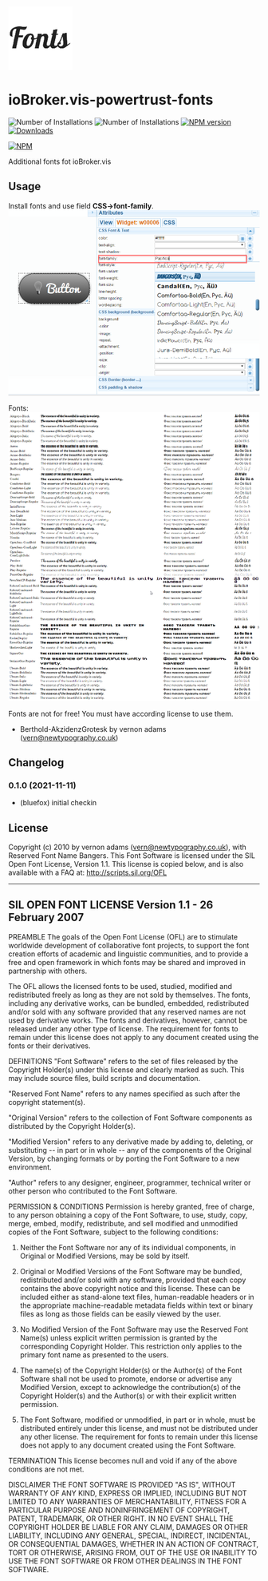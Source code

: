 ![Logo](admin/vis-powertrust-fonts.png)
# ioBroker.vis-powertrust-fonts

![Number of Installations](http://iobroker.live/badges/vis-powertrust-fonts-installed.svg) ![Number of Installations](http://iobroker.live/badges/vis-powertrust-fonts-stable.svg) [![NPM version](http://img.shields.io/npm/v/iobroker.vis-powertrust-fonts.svg)](https://www.npmjs.com/package/iobroker.vis-powertrust-fonts)
[![Downloads](https://img.shields.io/npm/dm/iobroker.vis-powertrust-fonts.svg)](https://www.npmjs.com/package/iobroker.vis-powertrust-fonts)

[![NPM](https://nodei.co/npm/iobroker.vis-powertrust-fonts.png?downloads=true)](https://nodei.co/npm/iobroker.vis-powertrust-fonts/)

Additional fonts fot ioBroker.vis

## Usage
Install fonts and use field **CSS->font-family**. 
![How to use](img/usage.png)

Fonts:
![Fonts](img/fonts.png)

Fonts are not for free! You must have according license to use them.

- Berthold-AkzidenzGrotesk by vernon adams (vern@newtypography.co.uk)
 
<!--
	Placeholder for the next version (at the beginning of the line):
	### __WORK IN PROGRESS__
-->

## Changelog
### 0.1.0 (2021-11-11)
* (bluefox) initial checkin

## License
Copyright (c) 2010 by vernon adams (vern@newtypography.co.uk),
with Reserved Font Name Bangers.
This Font Software is licensed under the SIL Open Font License, Version 1.1.
This license is copied below, and is also available with a FAQ at:
http://scripts.sil.org/OFL


-----------------------------------------------------------
SIL OPEN FONT LICENSE Version 1.1 - 26 February 2007
-----------------------------------------------------------

PREAMBLE
The goals of the Open Font License (OFL) are to stimulate worldwide
development of collaborative font projects, to support the font creation
efforts of academic and linguistic communities, and to provide a free and
open framework in which fonts may be shared and improved in partnership
with others.

The OFL allows the licensed fonts to be used, studied, modified and
redistributed freely as long as they are not sold by themselves. The
fonts, including any derivative works, can be bundled, embedded,
redistributed and/or sold with any software provided that any reserved
names are not used by derivative works. The fonts and derivatives,
however, cannot be released under any other type of license. The
requirement for fonts to remain under this license does not apply
to any document created using the fonts or their derivatives.

DEFINITIONS
"Font Software" refers to the set of files released by the Copyright
Holder(s) under this license and clearly marked as such. This may
include source files, build scripts and documentation.

"Reserved Font Name" refers to any names specified as such after the
copyright statement(s).

"Original Version" refers to the collection of Font Software components as
distributed by the Copyright Holder(s).

"Modified Version" refers to any derivative made by adding to, deleting,
or substituting -- in part or in whole -- any of the components of the
Original Version, by changing formats or by porting the Font Software to a
new environment.

"Author" refers to any designer, engineer, programmer, technical
writer or other person who contributed to the Font Software.

PERMISSION & CONDITIONS
Permission is hereby granted, free of charge, to any person obtaining
a copy of the Font Software, to use, study, copy, merge, embed, modify,
redistribute, and sell modified and unmodified copies of the Font
Software, subject to the following conditions:

1) Neither the Font Software nor any of its individual components,
   in Original or Modified Versions, may be sold by itself.

2) Original or Modified Versions of the Font Software may be bundled,
   redistributed and/or sold with any software, provided that each copy
   contains the above copyright notice and this license. These can be
   included either as stand-alone text files, human-readable headers or
   in the appropriate machine-readable metadata fields within text or
   binary files as long as those fields can be easily viewed by the user.

3) No Modified Version of the Font Software may use the Reserved Font
   Name(s) unless explicit written permission is granted by the corresponding
   Copyright Holder. This restriction only applies to the primary font name as
   presented to the users.

4) The name(s) of the Copyright Holder(s) or the Author(s) of the Font
   Software shall not be used to promote, endorse or advertise any
   Modified Version, except to acknowledge the contribution(s) of the
   Copyright Holder(s) and the Author(s) or with their explicit written
   permission.

5) The Font Software, modified or unmodified, in part or in whole,
   must be distributed entirely under this license, and must not be
   distributed under any other license. The requirement for fonts to
   remain under this license does not apply to any document created
   using the Font Software.

TERMINATION
This license becomes null and void if any of the above conditions are
not met.

DISCLAIMER
THE FONT SOFTWARE IS PROVIDED "AS IS", WITHOUT WARRANTY OF ANY KIND,
EXPRESS OR IMPLIED, INCLUDING BUT NOT LIMITED TO ANY WARRANTIES OF
MERCHANTABILITY, FITNESS FOR A PARTICULAR PURPOSE AND NONINFRINGEMENT
OF COPYRIGHT, PATENT, TRADEMARK, OR OTHER RIGHT. IN NO EVENT SHALL THE
COPYRIGHT HOLDER BE LIABLE FOR ANY CLAIM, DAMAGES OR OTHER LIABILITY,
INCLUDING ANY GENERAL, SPECIAL, INDIRECT, INCIDENTAL, OR CONSEQUENTIAL
DAMAGES, WHETHER IN AN ACTION OF CONTRACT, TORT OR OTHERWISE, ARISING
FROM, OUT OF THE USE OR INABILITY TO USE THE FONT SOFTWARE OR FROM
OTHER DEALINGS IN THE FONT SOFTWARE.
